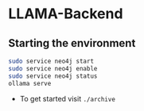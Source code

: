 # LLAMA-Backend

## Starting the environment

```bash
sudo service neo4j start
sudo service neo4j enable
sudo service neo4j status
ollama serve
```

- To get started visit `./archive` 